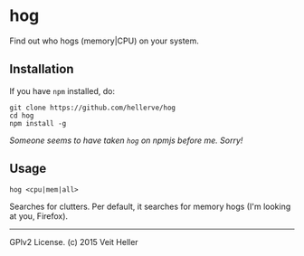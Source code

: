 # hog

Find out who hogs (memory|CPU) on your system.

## Installation

If you have `npm` installed, do:
```
git clone https://github.com/hellerve/hog
cd hog
npm install -g
```

*Someone seems to have taken `hog` on npmjs before me.
Sorry!*

## Usage
```
hog <cpu|mem|all>
```

Searches for clutters. Per default, it searches for memory hogs 
(I'm looking at you, Firefox).

<hr/>
GPlv2 License. (c) 2015 Veit Heller
